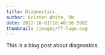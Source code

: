 ```yaml
---
title: Diagnostics
author: Kristen White, RN
date: 2022-10-01T18:48:16.590Z
thumbnail: /images/ff-logo.svg
---
```

This is a blog post about diagnostics.